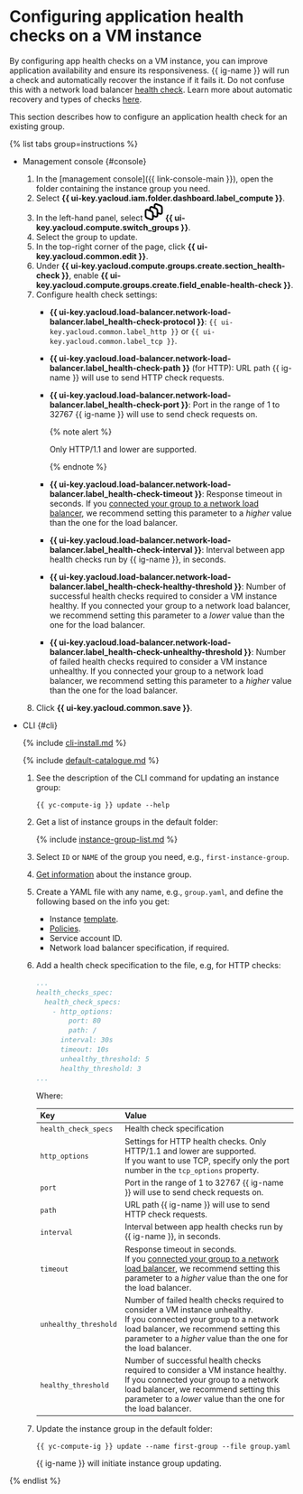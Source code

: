 # Configuring application health checks on a VM instance

By configuring app health checks on a VM instance, you can improve application availability and ensure its responsiveness. {{ ig-name }} will run a check and automatically recover the instance if it fails it. Do not confuse this with a network load balancer [health check](../../../network-load-balancer/concepts/health-check.md). Learn more about automatic recovery and types of checks [here](../../concepts/instance-groups/autohealing.md).

This section describes how to configure an application health check for an existing group.

{% list tabs group=instructions %}

- Management console {#console}

  1. In the [management console]({{ link-console-main }}), open the folder containing the instance group you need.
  1. Select **{{ ui-key.yacloud.iam.folder.dashboard.label_compute }}**.
  1. In the left-hand panel, select ![image](../../../_assets/console-icons/layers-3-diagonal.svg) **{{ ui-key.yacloud.compute.switch_groups }}**.
  1. Select the group to update.
  1. In the top-right corner of the page, click **{{ ui-key.yacloud.common.edit }}**.
  1. Under **{{ ui-key.yacloud.compute.groups.create.section_health-check }}**, enable **{{ ui-key.yacloud.compute.groups.create.field_enable-health-check }}**.
  1. Configure health check settings:
     * **{{ ui-key.yacloud.load-balancer.network-load-balancer.label_health-check-protocol }}**: `{{ ui-key.yacloud.common.label_http }}` or `{{ ui-key.yacloud.common.label_tcp }}`.
     * **{{ ui-key.yacloud.load-balancer.network-load-balancer.label_health-check-path }}** (for HTTP): URL path {{ ig-name }} will use to send HTTP check requests.
     * **{{ ui-key.yacloud.load-balancer.network-load-balancer.label_health-check-port }}**: Port in the range of 1 to 32767 {{ ig-name }} will use to send check requests on.

       {% note alert %}

       Only HTTP/1.1 and lower are supported.

       {% endnote %}
     * **{{ ui-key.yacloud.load-balancer.network-load-balancer.label_health-check-timeout }}**: Response timeout in seconds.
       If you [connected your group to a network load balancer](create-with-balancer.md), we recommend setting this parameter to a _higher_ value than the one for the load balancer.
     * **{{ ui-key.yacloud.load-balancer.network-load-balancer.label_health-check-interval }}**: Interval between app health checks run by {{ ig-name }}, in seconds.
     * **{{ ui-key.yacloud.load-balancer.network-load-balancer.label_health-check-healthy-threshold }}**: Number of successful health checks required to consider a VM instance healthy.
        If you connected your group to a network load balancer, we recommend setting this parameter to a _lower_ value than the one for the load balancer.
     * **{{ ui-key.yacloud.load-balancer.network-load-balancer.label_health-check-unhealthy-threshold }}**: Number of failed health checks required to consider a VM instance unhealthy.
       If you connected your group to a network load balancer, we recommend setting this parameter to a _higher_ value than the one for the load balancer.
  1. Click **{{ ui-key.yacloud.common.save }}**.

- CLI {#cli}

  {% include [cli-install.md](../../../_includes/cli-install.md) %}

  {% include [default-catalogue.md](../../../_includes/default-catalogue.md) %}

  1. See the description of the CLI command for updating an instance group:

     ```
     {{ yc-compute-ig }} update --help
     ```

  1. Get a list of instance groups in the default folder:

      {% include [instance-group-list.md](../../../_includes/instance-groups/instance-group-list.md) %}
  1. Select `ID` or `NAME` of the group you need, e.g., `first-instance-group`.
  1. [Get information](get-info.md) about the instance group.
  1. Create a YAML file with any name, e.g., `group.yaml`, and define the following based on the info you get:

      * Instance [template](../../concepts/instance-groups/instance-template.md).
      * [Policies](../../concepts/instance-groups/policies/index.md).
      * Service account ID.
      * Network load balancer specification, if required.

  1. Add a health check specification to the file, e.g, for HTTP checks:

     ```yaml
     ...
     health_checks_spec:
       health_check_specs:
         - http_options:
             port: 80
             path: /
           interval: 30s
           timeout: 10s
           unhealthy_threshold: 5
           healthy_threshold: 3
     ...
     ```

      Where:

      Key | Value
      ----- | -----
      `health_check_specs` | Health check specification
      `http_options` | Settings for HTTP health checks. Only HTTP/1.1 and lower are supported.<br>If you want to use TCP, specify only the port number in the `tcp_options` property.
      `port` | Port in the range of 1 to 32767 {{ ig-name }} will use to send check requests on.
      `path` | URL path {{ ig-name }} will use to send HTTP check requests.
      `interval` | Interval between app health checks run by {{ ig-name }}, in seconds.
      `timeout` | Response timeout in seconds.<br>If you [connected your group to a network load balancer](create-with-balancer.md), we recommend setting this parameter to a _higher_ value than the one for the load balancer.
      `unhealthy_threshold` | Number of failed health checks required to consider a VM instance unhealthy.<br>If you connected your group to a network load balancer, we recommend setting this parameter to a _higher_ value than the one for the load balancer.
      `healthy_threshold` | Number of successful health checks required to consider a VM instance healthy.<br>If you connected your group to a network load balancer, we recommend setting this parameter to a _lower_ value than the one for the load balancer.

  1. Update the instance group in the default folder:

      ```
      {{ yc-compute-ig }} update --name first-group --file group.yaml
      ```

     {{ ig-name }} will initiate instance group updating.

{% endlist %}